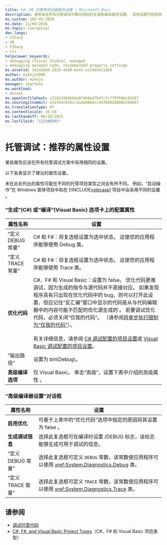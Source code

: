 ```yaml
---
title: C#、VB 的推荐调试器属性设置 | Microsoft Docs
description: 请参阅在所有托管调试中都应相同的生成和编译属性设置。 其他设置可因项目类型而异。
ms.custom: SEO-VS-2020
ms.date: 11/04/2016
ms.topic: conceptual
dev_langs:
- CSharp
- VB
- FSharp
- C++
helpviewer_keywords:
- debugging [Visual Studio], managed
- debugging managed code, recommended property settings
ms.assetid: 3d14a8d4-2925-44d0-be41-ec546d411db9
author: mikejo5000
ms.author: mikejo
manager: jmartens
ms.workload:
- dotnet
ms.openlocfilehash: c2262194dbb6a8f4b0a47b4fcfc7f9f696c60167
ms.sourcegitcommit: e3a364c014ccdada0860cc4930d428808e20d667
ms.translationtype: HT
ms.contentlocale: zh-CN
ms.lasthandoff: 06/19/2021
ms.locfileid: "112390393"
---
```

# <a name="managed-debugging-recommended-property-settings"></a>托管调试：推荐的属性设置
某些属性应该在所有托管调试方案中采用相同的设置。

 以下各表显示了建议的属性设置。

 未在此处列出的属性可能在不同的托管项目类型之间会有所不同。 例如，“启动操作”在 Windows 窗体项目中和在 [!INCLUDE[vstecasp](../code-quality/includes/vstecasp_md.md)] 项目中会采用不同的设置  。

### <a name="configuration-properties-on-the-build-c-or-compile-visual-basic-tab"></a>“生成”(C#) 或“编译”(Visual Basic) 选项卡上的配置属性

|**属性名称**|**设置**|
|-----------------------|-----------------|
|“定义 DEBUG 常量” |C# 和 F#：将复选框设置为选中状态。 这使您的应用程序能够使用 Debug 类。|
|“定义 TRACE 常量” |C# 和 F#：将复选框设置为选中状态。 这使您的应用程序能够使用 Trace 类。|
|**优化代码**|C#、F# 和 Visual Basic：设置为 false。 优化代码更难调试，因为生成的指令与源代码并不直接对应。 如果发现程序具有只出现在优化代码中的 bug，则可以打开此设置，但应记住“反汇编”窗口中显示的代码是从与代码编辑器中的内容可能不匹配的优化源生成的  。 若要调试优化代码，必须关闭“仅我的代码”。 （请参阅[将单步执行限制为“仅我的代码”](../debugger/navigating-through-code-with-the-debugger.md#BKMK_Restrict_stepping_to_Just_My_Code)）。<br /><br /> 有关详细信息，请参阅 [C# 调试配置的项目设置](../debugger/project-settings-for-csharp-debug-configurations.md)或 [Visual Basic 调试配置的项目设置](../debugger/project-settings-for-a-visual-basic-debug-configuration.md)。|
|“输出路径” |设置为 bin\Debug\\。|
|**高级编译选项**|仅 Visual Basic。 单击“高级”，设置下表中介绍的高级属性  。|

### <a name="advanced-compiler-settings-dialog-box"></a>“高级编译器设置”对话框

|**属性名称**|**设置**|
|-----------------------|-----------------|
|**启用优化**|可基于上表中的“优化代码”选项中指定的原因将其设置为 false  。|
|**生成调试信息**|选择此复选框可在编译时设置 /DEBUG 标志，该标志能够生成可用于调试的信息。|
|“定义 DEBUG 常量” |选择此复选框可定义 `DEBUG` 常数，该常数使应用程序可以使用 <xref:System.Diagnostics.Debug> 类。|
|“定义 TRACE 常量” |选择此复选框可定义 `TRACE` 常数，该常数使应用程序可以使用 <xref:System.Diagnostics.Trace> 类。|

## <a name="see-also"></a>请参阅
- [调试托管代码](../debugger/debugging-managed-code.md)
- [C#, F#, and Visual Basic Project Types](../debugger/debugging-preparation-csharp-f-hash-and-visual-basic-project-types.md)（C#、F# 和 Visual Basic 项目类型）